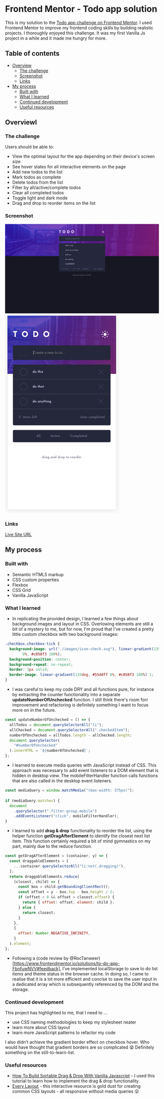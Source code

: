 # Frontend Mentor - Todo app solution

This is my solution to the [Todo app challenge on Frontend Mentor](https://www.frontendmentor.io/challenges/todo-app-Su1_KokOW). I used Frontend Mentor to improve my frontend coding skills by building realistic projects. I thoroughly enjoyed this challenge. It was my first Vanilla Js project in a while and it made me hungry for more.

## Table of contents

- [Overview](#overview)
  - [The challenge](#the-challenge)
  - [Screenshot](#screenshot)
  - [Links](#links)
- [My process](#my-process)
  - [Built with](#built-with)
  - [What I learned](#what-i-learned)
  - [Continued development](#continued-development)
  - [Useful resources](#useful-resources)

## Overviewl

### The challenge

Users should be able to:

- View the optimal layout for the app depending on their device's screen size
- See hover states for all interactive elements on the page
- Add new todos to the list
- Mark todos as complete
- Delete todos from the list
- Filter by all/active/complete todos
- Clear all completed todos
- Toggle light and dark mode
- Drag and drop to reorder items on the list

### Screenshot

![Desktop screenshot](./images/screenshots/Desktop_screenshot.png)
<img src="./images/screenshots/Mobile_screenshot.png" width="375" >

### Links

[Live Site URL](https://laleonie.github.io/To-Do-App/)

## My process

### Built with

- Semantic HTML5 markup
- CSS custom properties
- Flexbox
- CSS Grid
- Vanilla JavaScript

### What I learned

- In replicating the provided design, I learned a few things about background images and layout in CSS. Overlowing elements are still a bit of a mystery to me, but for now, I'm proud that I've created a pretty little custom checkbox with two background images:

```css
.checkbox.checkbox-tick {
  background-image: url("./images/icon-check.svg"), linear-gradient(135deg, #55ddff
        0%, #c058f3 100%);
  background-position: center;
  background-repeat: no-repeat;
  border: 1px solid;
  border-image: linear-gradient(135deg, #55ddff 0%, #c058f3 100%) 1;
}
```

- I was careful to keep my code DRY and all functions pure, for instance by extracting the counter functionality into a separate **updateNumberOfUnchecked** function. I still think there's room forr improvement and refactoring is definitely something I want to focus more on in the future.

```js
const updateNumberOfUnchecked = () => {
  allTodos = document.querySelectorAll("li");
  allChecked = document.querySelectorAll(".checkedItem");
  numberOfUnchecked = allTodos.length - allChecked.length;
  document.querySelector(
    "#numberOfUnchecked"
  ).innerHTML = `${numberOfUnchecked}`;
};
```

- I learned to execute media queries with JavaScript instead of CSS. This approach was necessary to add event listeners to a DOM element that is hidden in desktop view. The mobileFilterHandler function calls functions that are also called in the desktop event listeners.

```js
const mediaQuery = window.matchMedia("(max-width: 375px)");

if (mediaQuery.matches) {
  document
    .querySelector(".filter-group.mobile")
    .addEventListener("click", mobileFilterHandler);
}
```

- I learned to add **drag & drop** functionality to reorder the list, using the helper function **getDragAfterElement** to identify the closest next list item. This function certainly required a bit of mind gymnastics on my part, mainly due to the reduce function.

```js
const getDragAfterElement = (container, y) => {
  const draggableElements = [
    ...container.querySelectorAll("li:not(.dragging)"),
  ];
  return draggableElements.reduce(
    (closest, child) => {
      const box = child.getBoundingClientRect();
      const offset = y - box.top - box.height / 2;
      if (offset < 0 && offset > closest.offset) {
        return { offset: offset, element: child };
      } else {
        return closest;
      }
    },
    {
      offset: Number.NEGATIVE_INFINITY,
    }
  ).element;
};
```

- Following a (code review by @RocTanweer)[https://www.frontendmentor.io/solutions/to-do-app-FbnfuwNVV#feedback], I've implemented localStorage to save to do list items and theme status in the browser cache. In doing so, I came to realise that it is a lot more efficient and concise to save the user input in a dedicated array which is subsequently referenced by the DOM and the storage.

### Continued development

This project has highlighted to me, that I need to ...

- use CSS naming methodologies to keep my stylesheet neater
- learn more about CSS layout
- learn more JavaScript patterns to refactor my code

I also didn't achieve the gradient border effect on checkbox hover. Who would have thought that gradient borders are so complicated :weary: Definitely something on the still-to-learn-list.

### Useful resources

- [How To Build Sortable Drag & Drop With Vanilla Javascript](https://www.youtube.com/watch?v=jfYWwQrtzzY&ab_channel=WebDevSimplified) - I used this tutorial to learn how to implement the drag & drop functionality.
- [Every Layout](https://every-layout.dev/layouts/) - this interactive resource is gold dust for creating common CSS layouts - all responsive without media queries :astonished:
